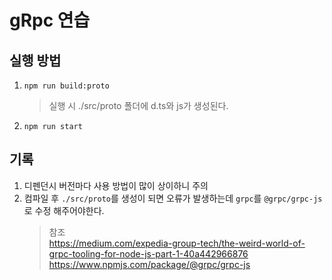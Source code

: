 # gRpc 연습

## 실행 방법

1. `npm run build:proto`
   > 실행 시 ./src/proto 폴더에 d.ts와 js가 생성된다.
2. `npm run start`

## 기록

1. 디펜던시 버전마다 사용 방법이 많이 상이하니 주의
2. 컴파일 후 `./src/proto`를 생성이 되면 오류가 발생하는데 `grpc`를 `@grpc/grpc-js`로 수정 해주어야한다.
   > 참조  
   > https://medium.com/expedia-group-tech/the-weird-world-of-grpc-tooling-for-node-js-part-1-40a442966876  
   > https://www.npmjs.com/package/@grpc/grpc-js
